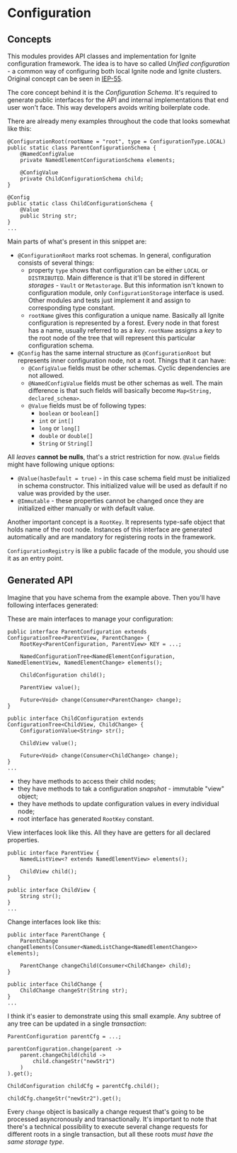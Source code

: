 # Configuration

## Concepts
This modules provides API classes and implementation for Ignite configuration framework. The idea is to have so called
_Unified configuration_ - a common way of configuring both local Ignite node and Ignite clusters. Original concept can
be seen in [IEP-55](https://cwiki.apache.org/confluence/display/IGNITE/IEP-55+Unified+Configuration).

The core concept behind it is the _Configuration Schema_. It's required to generate public interfaces for the API and
internal implementations that end user won't face. This way developers avoids writing boilerplate code.

There are already meny examples throughout the code that looks somewhat like this:
```
@ConfigurationRoot(rootName = "root", type = ConfigurationType.LOCAL)
public static class ParentConfigurationSchema {
    @NamedConfigValue
    private NamedElementConfigurationSchema elements;

    @ConfigValue
    private ChildConfigurationSchema child;
}

@Config
public static class ChildConfigurationSchema {
    @Value
    public String str;
}
...
```

Main parts of what's present in this snippet are:
* `@ConfigurationRoot` marks root schemas. In general, configuration consists of several things:
  * property `type` shows that configuration can be either `LOCAL` or `DISTRIBUTED`. Main difference is that it'll be
    stored in different _storages_ - `Vault` or `Metastorage`. But this information isn't known to configuration module,
    only `ConfigurationStorage` interface is used. Other modules and tests just implement it and assign to corresponding
    type constant.
  * `rootName` gives this configuration a unique name. Basically all Ignite configuration is represented by a forest.
    Every node in that forest has a name, usually referred to as a _key_. `rootName` assigns a _key_ to the root node of
    the tree that will represent this particular configuration schema.
* `@Config` has the same internal structure as `@ConfigurationRoot` but represents inner configuration node, not a root.
  Things that it can have:
  * `@ConfigValue` fields must be other schemas. Cyclic dependencies are not allowed.
  * `@NamedConfigValue` fields must be other schemas as well. The main difference is that such fields will basically
    become `Map<String, declared_schema>`.
  * `@Value` fields must be of following types:
    * `boolean` or `boolean[]`
    * `int` or `int[]`
    * `long` or `long[]`
    * `double` or `double[]`
    * `String` or `String[]`

All _leaves_ **cannot be nulls**, that's a strict restriction for now. `@Value` fields might have following unique
options:
* `@Value(hasDefault = true)` - in this case schema field must be initialized in schema constructor. This initialized
  value will be used as default if no value was provided by the user.
* `@Immutable` - these properties cannot be changed once they are initialized either manually or with default value.

Another important concept is a `RootKey`. It represents type-safe object that holds name of the root node. Instances of
this interface are generated automatically and are mandatory for registering roots in the framework.

`ConfigurationRegistry` is like a public facade of the module, you should use it as an entry point.

## Generated API
Imagine that you have schema from the example above. Then you'll have following interfaces generated:

These are main interfaces to manage your configuration:
```
public interface ParentConfiguration extends ConfigurationTree<ParentView, ParentChange> {
    RootKey<ParentConfiguration, ParentView> KEY = ...;

    NamedConfigurationTree<NamedElementConfiguration, NamedElementView, NamedElementChange> elements();
            
    ChildConfiguration child();

    ParentView value();

    Future<Void> change(Consumer<ParentChange> change);
}

public interface ChildConfiguration extends ConfigurationTree<ChildView, ChildChange> {
    ConfigurationValue<String> str();

    ChildView value();

    Future<Void> change(Consumer<ChildChange> change);
}
...
```
* they have methods to access their child nodes;
* they have methods to tak a configuration _snapshot_ - immutable "view" object;
* they have methods to update configuration values in every individual node;
* root interface has generated `RootKey` constant.

View interfaces look like this. All they have are getters for all declared properties.
```
public interface ParentView {
    NamedListView<? extends NamedElementView> elements();

    ChildView child();
}

public interface ChildView {
    String str();
}
...
```

Change interfaces look like this:
```
public interface ParentChange {
    ParentChange changeElements(Consumer<NamedListChange<NamedElementChange>> elements);

    ParentChange changeChild(Consumer<ChildChange> child);
}

public interface ChildChange {
    ChildChange changeStr(String str);
}
...
```
I think it's easier to demonstrate using this small example. Any subtree of any tree can be updated in a single
_transaction_:
```
ParentConfiguration parentCfg = ...;

parentConfiguration.change(parent ->
    parent.changeChild(child ->
        child.changeStr("newStr1")
    )
).get();

ChildConfiguration childCfg = parentCfg.child();

childCfg.changeStr("newStr2").get();
```
Every `change` object is basically a change request that's going to be processed asyncronously and transactionally.
It's important to note that there's a technical possibility to execute several change requests for different roots in a
single transaction, but all these roots _must have the same storage type_.